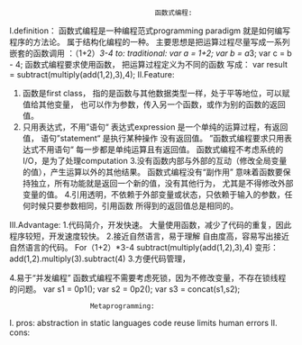                                         函数式编程:
I.definition：
函数式编程是一种编程范式programming paradigm 就是如何编写程序的方法论。
属于结构化编程的一种。 主要思想是把运算过程尽量写成一系列嵌套的函数调用
：（1+2）*3-4 to:
traditional: var a = 1+2; var b = a*3; var c = b - 4;
函数式编程要求使用函数， 把运算过程定义为不同的函数 写成：
    var result = subtract(multiply(add(1,2),3),4);
II.Feature:
1. 函数是first class， 指的是函数与其他数据类型一样，处于平等地位，可以赋值给其他变量，
   也可以作为参数，传入另一个函数，或作为别的函数的返回值。
2. 只用表达式，不用”语句“
   表达式expression 是一个单纯的运算过程，有返回值， 语句”statement“ 是执行某种操作
   没有返回值。 ”函数式编程要求只用表达式不用语句“ 每一步都是单纯运算且有返回值。
   函数式编程不考虑系统的I/O，是为了处理computation
3.没有函数内部与外部的互动（修改全局变量的值），产生运算以外的其他结果。
函数式编程没有“副作用” 意味着函数要保持独立，所有功能就是返回一个新的值，没有其他行为，
尤其是不得修改外部变量的值。
4.引用透明，不依赖于外部变量或状态，只依赖于输入的参数，任何时候只要参数相同，引用函数
所得到的返回值总是相同的。

III.Advantage:
1.代码简介，开发快速。
大量使用函数，减少了代码的重复，因此程序较短，开发速度较快。
2.接近自然语言，易于理解
自由度高，容易写出接近自然语言的代码。
For（1+2）*3-4
subtract(multiply(add(1,2),3),4)
变形：
add(1,2).multiply(3).subtract(4)
3.方便代码管理，

4.易于“并发编程”
函数式编程不需要考虑死锁，因为不修改变量，不存在锁线程的问题。
var s1 = 0p1();
var s2 = 0p2();
var s3 = concat(s1,s2);

                        Metaprogramming:
I. pros: abstraction in static languages
        code reuse
        limits human errors
II. cons:




    
